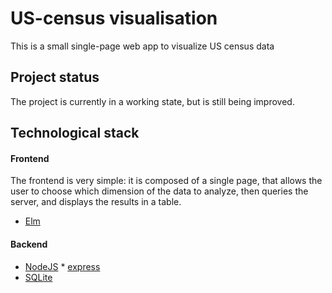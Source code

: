# US-census visualisation

This is a small single-page web app to visualize US census data

## Project status
The project is currently in a working state, but is still being improved.

## Technological stack

#### Frontend
The frontend is very simple: it is composed of
a single page, that allows the user to choose which
dimension of the data to analyze, then queries the server,
and displays the results in a table.

   * [Elm](http://elm-lang.org/)

#### Backend
   * [NodeJS](https://nodejs.org/en/)
    * [express](https://expressjs.com/)
   * [SQLite](http://sqlite.org/)
